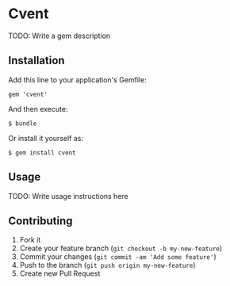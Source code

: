 # Cvent

TODO: Write a gem description

## Installation

Add this line to your application's Gemfile:

    gem 'cvent'

And then execute:

    $ bundle

Or install it yourself as:

    $ gem install cvent

## Usage

TODO: Write usage instructions here

## Contributing

1. Fork it
2. Create your feature branch (`git checkout -b my-new-feature`)
3. Commit your changes (`git commit -am 'Add some feature'`)
4. Push to the branch (`git push origin my-new-feature`)
5. Create new Pull Request
